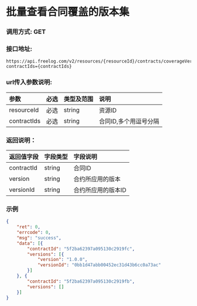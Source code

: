 # 批量查看合同覆盖的版本集

### 调用方式: GET

### 接口地址:

```
https://api.freelog.com/v2/resources/{resourceId}/contracts/coverageVersions?contractIds={contractIds}
```

### url传入参数说明:

| 参数 | 必选 | 类型及范围 | 说明 |
| :--- | :--- | :--- | :--- |
| resourceId | 必选 | string | 资源ID |
| contractIds | 必选 | string | 合同ID,多个用逗号分隔 |

### 返回说明：

| 返回值字段 | 字段类型 | 字段说明 |
| :--- | :--- | :--- |
| contractId | string | 合同ID |
| version | string | 合约所应用的版本 |
| versionId | string | 合约所应用的版本ID |

### 示例

```json
{
	"ret": 0,
	"errcode": 0,
	"msg": "success",
	"data": [{
		"contractId": "5f2ba62397a095130c2919fc",
		"versions": [{
			"version": "1.0.0",
			"versionId": "0bb1d47abb00452ec31d43b6cc0a73ac"
		}]
	}, {
		"contractId": "5f2ba62397a095130c2919fb",
		"versions": []
	}]
}
```
